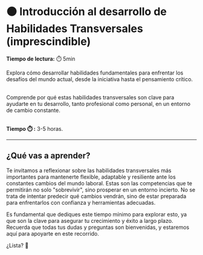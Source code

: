 # ⚫ Introducción al desarrollo de Habilidades Transversales (imprescindible)

**Tiempo de lectura:** ⏱️️️ 5min

<!-- El siguiente bloque de comentario se usa también  para mostrar un preview o resumen del program, skill o module en thumbnails de FE (por ejemplo) -->
<!-- preview:start -->
  <p>Explora cómo desarrollar habilidades fundamentales para enfrentar los desafíos del mundo actual, desde la iniciativa hasta el pensamiento crítico.</p> 
 <p><br>Comprende por qué estas habilidades transversales son clave para ayudarte en tu desarrollo, tanto profesional como personal, en un entorno de cambio constante.</p> 
 <p><br><b>Tiempo ⏱️️ :</b> 3-5 horas.</p>
<!-- preview:end -->

---

## ¿Qué vas a aprender?
Te invitamos a reflexionar sobre las habilidades transversales más importantes para mantenerte flexible, adaptable y resiliente ante los constantes cambios del mundo laboral. Estas son las competencias que te permitirán no solo "sobrevivir", sino prosperar en un entorno incierto. No se trata de intentar predecir qué cambios vendrán, sino de estar preparada para enfrentarlos con confianza y herramientas adecuadas.

Es fundamental que dediques este tiempo mínimo para explorar esto, ya que son la clave para asegurar tu crecimiento y éxito a largo plazo. Recuerda que todas tus dudas y preguntas son bienvenidas, y estaremos aquí para apoyarte en este recorrido.

¿Lista? 🚀